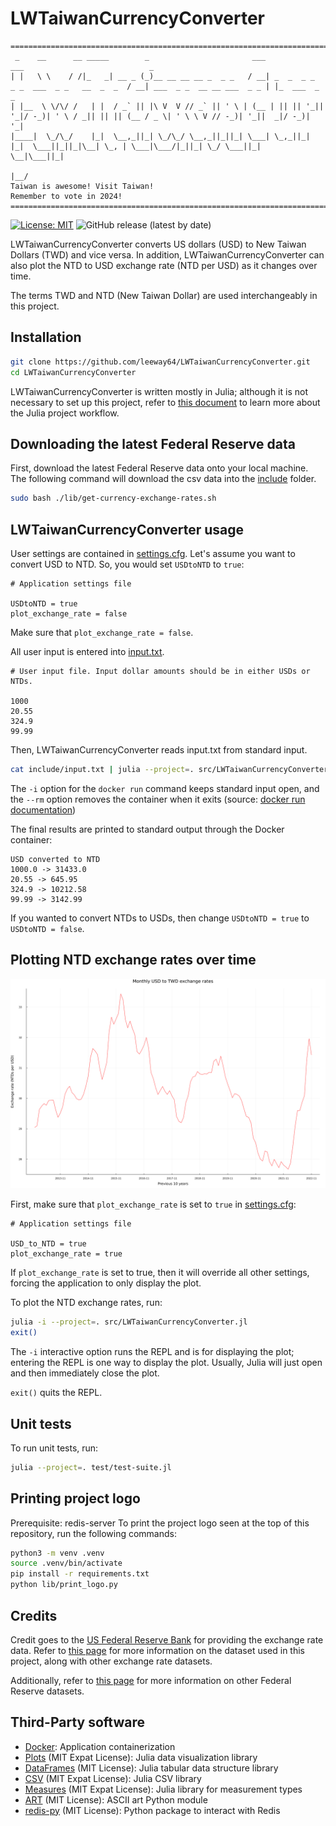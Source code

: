 # LWTaiwanCurrencyConverter

```text
==============================================================================================================================================
 _    __      __ _____        _                       ___                                        ___                            _             
| |   \ \    / /|_   _| __ _ (_)__ __ __ __ _  _ _   / __| _  _  _ _  _ _  ___  _ _   __  _  _  / __| ___  _ _  __ __ ___  _ _ | |_  ___  _ _ 
| |__  \ \/\/ /   | |  / _` || |\ V  V // _` || ' \ | (__ | || || '_|| '_|/ -_)| ' \ / _|| || || (__ / _ \| ' \ \ V // -_)| '_||  _|/ -_)| '_|
|____|  \_/\_/    |_|  \__,_||_| \_/\_/ \__,_||_||_| \___| \_,_||_|  |_|  \___||_||_|\__| \_, | \___|\___/|_||_| \_/ \___||_|   \__|\___||_|  
                                                                                          |__/                                                
Taiwan is awesome! Visit Taiwan!
Remember to vote in 2024!
==============================================================================================================================================
```

[![License: MIT](https://img.shields.io/badge/License-MIT-yellow.svg)](https://opensource.org/licenses/MIT)
![GitHub release (latest by date)](https://img.shields.io/github/v/release/leeway64/LWTaiwanCurrencyConverter)


LWTaiwanCurrencyConverter converts US dollars (USD) to New Taiwan Dollars (TWD) and vice versa.
In addition, LWTaiwanCurrencyConverter can also plot the NTD to USD exchange rate (NTD per USD) as
it changes over time.

The terms TWD and NTD (New Taiwan Dollar) are used interchangeably in this project.

## Installation

```bash
git clone https://github.com/leeway64/LWTaiwanCurrencyConverter.git
cd LWTaiwanCurrencyConverter
```

LWTaiwanCurrencyConverter is written mostly in Julia; although it is not necessary to set up this
project, refer to [this document](doc/julia-project-workflow.asciidoc) to learn more about the
Julia project workflow.

## Downloading the latest Federal Reserve data

First, download the latest Federal Reserve data onto your local machine. The following command will
download the csv data into the [include](include) folder.
```bash
sudo bash ./lib/get-currency-exchange-rates.sh
```


## LWTaiwanCurrencyConverter usage

User settings are contained in [settings.cfg](include/settings.cfg). Let's assume you want to
convert USD to NTD. So, you would set `USDtoNTD` to `true`:
```text
# Application settings file

USDtoNTD = true
plot_exchange_rate = false
```

Make sure that `plot_exchange_rate = false`.


All user input is entered into [input.txt](include/input.txt).
```text
# User input file. Input dollar amounts should be in either USDs or NTDs.

1000
20.55
324.9
99.99
```


Then, LWTaiwanCurrencyConverter reads input.txt from standard input.
```bash
cat include/input.txt | julia --project=. src/LWTaiwanCurrencyConverter.jl | sudo docker run -i --rm r-base cat
```

The `-i` option for the `docker run` command keeps standard input open, and the `--rm` option
removes the container when it exits (source:
[docker run documentation](https://docs.docker.com/engine/reference/commandline/run/))

The final results are printed to standard output through the Docker container:
```text
USD converted to NTD
1000.0 -> 31433.0
20.55 -> 645.95
324.9 -> 10212.58
99.99 -> 3142.99
```

If you wanted to convert NTDs to USDs, then change `USDtoNTD = true` to `USDtoNTD = false`.


## Plotting NTD exchange rates over time

![USD-to-TWD-exchange-rate-last-10-years](doc/USD-to-TWD-exchange-rate-last-10-years.png)

First, make sure that `plot_exchange_rate` is set to `true` in [settings.cfg](include/settings.cfg):
```text
# Application settings file

USD_to_NTD = true
plot_exchange_rate = true
```
If `plot_exchange_rate` is set to true, then it will override all other settings, forcing the
application to only display the plot.

To plot the NTD exchange rates, run:
```bash
julia -i --project=. src/LWTaiwanCurrencyConverter.jl
exit()
```
The `-i` interactive option runs the REPL and is for displaying the plot; entering the REPL is one
way to display the plot. Usually, Julia will just open and then immediately close the plot.

`exit()` quits the REPL.


## Unit tests
To run unit tests, run:
```bash
julia --project=. test/test-suite.jl
```


## Printing project logo
Prerequisite: redis-server
To print the project logo seen at the top of this repository, run the following commands:
```bash
python3 -m venv .venv
source .venv/bin/activate
pip install -r requirements.txt
python lib/print_logo.py
```


## Credits  
Credit goes to the [US Federal Reserve Bank](https://www.federalreserve.gov/) for providing the
exchange rate data. Refer to [this page](https://www.federalreserve.gov/datadownload/Choose.aspx?rel=H10)
for more information on the dataset used in this project, along with other exchange rate datasets.

Additionally, refer to [this page](https://www.federalreserve.gov/datadownload/) for more
information on other Federal Reserve datasets.


## Third-Party software
- [Docker](https://www.docker.com/): Application containerization
- [Plots](https://github.com/JuliaPlots/Plots.jl) (MIT Expat License): Julia data visualization library
- [DataFrames](https://github.com/JuliaData/DataFrames.jl) (MIT License): Julia tabular data structure library
- [CSV](https://github.com/JuliaData/CSV.jl) (MIT Expat License): Julia CSV library
- [Measures](https://github.com/JuliaGraphics/Measures.jl) (MIT Expat License): Julia library for measurement types
- [ART](https://pypi.org/project/art/) (MIT License): ASCII art Python module
- [redis-py](https://pypi.org/project/redis/) (MIT License): Python package to interact with Redis
